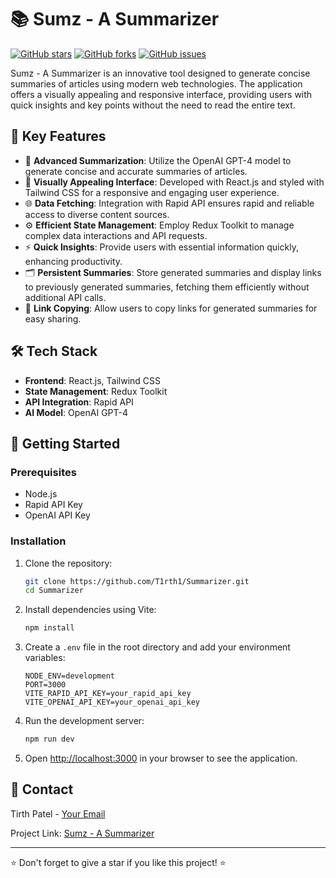 # 📚 Sumz - A Summarizer

[![GitHub stars](https://img.shields.io/github/stars/T1rth1/Summarizer)](https://github.com/T1rth1/Summarizer/stargazers)
[![GitHub forks](https://img.shields.io/github/forks/T1rth1/Summarizer)](https://github.com/T1rth1/Summarizer/network)
[![GitHub issues](https://img.shields.io/github/issues/T1rth1/Summarizer)](https://github.com/T1rth1/Summarizer/issues)

Sumz - A Summarizer is an innovative tool designed to generate concise summaries of articles using modern web technologies. The application offers a visually appealing and responsive interface, providing users with quick insights and key points without the need to read the entire text.

## 🚀 Key Features

- 🧠 **Advanced Summarization**: Utilize the OpenAI GPT-4 model to generate concise and accurate summaries of articles.
- 🎨 **Visually Appealing Interface**: Developed with React.js and styled with Tailwind CSS for a responsive and engaging user experience.
- 🌐 **Data Fetching**: Integration with Rapid API ensures rapid and reliable access to diverse content sources.
- ⚙️ **Efficient State Management**: Employ Redux Toolkit to manage complex data interactions and API requests.
- ⚡ **Quick Insights**: Provide users with essential information quickly, enhancing productivity.
- 🗂️ **Persistent Summaries**: Store generated summaries and display links to previously generated summaries, fetching them efficiently without additional API calls.
- 🔗 **Link Copying**: Allow users to copy links for generated summaries for easy sharing.

## 🛠️ Tech Stack

- **Frontend**: React.js, Tailwind CSS
- **State Management**: Redux Toolkit
- **API Integration**: Rapid API
- **AI Model**: OpenAI GPT-4

## 🏁 Getting Started

### Prerequisites

- Node.js
- Rapid API Key
- OpenAI API Key

### Installation

1. Clone the repository:
    ```bash
    git clone https://github.com/T1rth1/Summarizer.git
    cd Summarizer
    ```

2. Install dependencies using Vite:
    ```bash
    npm install
    ```

3. Create a `.env` file in the root directory and add your environment variables:
    ```env
    NODE_ENV=development
    PORT=3000
    VITE_RAPID_API_KEY=your_rapid_api_key
    VITE_OPENAI_API_KEY=your_openai_api_key
    ```

4. Run the development server:
    ```bash
    npm run dev
    ```

5. Open [http://localhost:3000](http://localhost:3000) in your browser to see the application.


## 📧 Contact

Tirth Patel - [Your Email](mailto:tirthpatel4822@gmail.com)

Project Link: [Sumz - A Summarizer](https://sumz-ai-s.netlify.app/)

---

⭐️ Don't forget to give a star if you like this project! ⭐️


